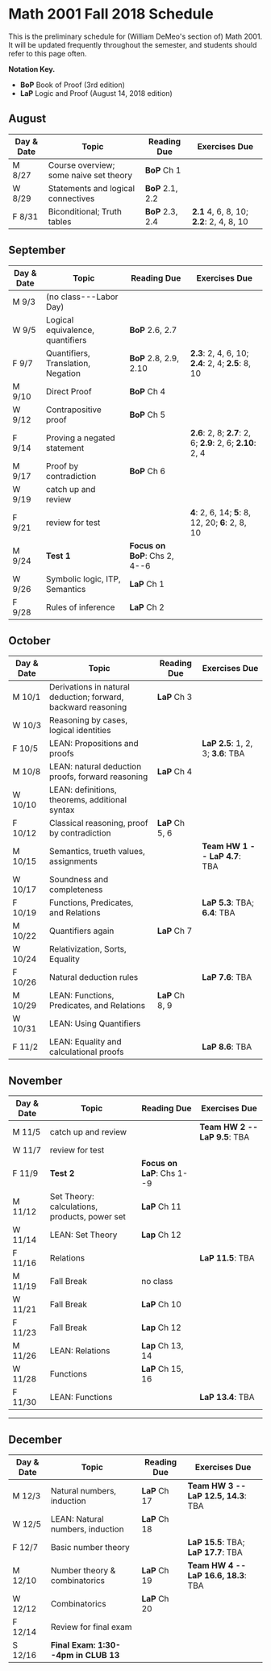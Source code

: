 # Math 2001 Fall 2018 Schedule

This is the preliminary schedule for (William DeMeo's section of) Math 2001.
It will be updated frequently throughout the semester, and students 
should refer to this page often.

**Notation Key.**
+ **BoP** Book of Proof (3rd edition)
+ **LaP** Logic and Proof (August 14, 2018 edition)

## August

| Day & Date | Topic | Reading Due | Exercises Due |
| --- | --- | --- | --- |
| M 8/27 | Course overview; some naive set theory | **BoP** Ch 1 |
| W 8/29 | Statements and logical connectives | **BoP** 2.1, 2.2 | |
| F 8/31 | Biconditional; Truth tables |  **BoP** 2.3, 2.4 | **2.1** 4, 6, 8, 10; **2.2**: 2, 4, 8, 10 |

## September

| Day & Date | Topic | Reading Due | Exercises Due |
| --- | --- | --- | --- |
| M 9/3 | (no class---Labor Day) | | | 
| W 9/5 | Logical equivalence, quantifiers | **BoP** 2.6, 2.7  | |
| F 9/7 |  Quantifiers, Translation, Negation | **BoP** 2.8, 2.9, 2.10 | **2.3**: 2, 4, 6, 10; **2.4**: 2, 4; **2.5**: 8, 10 |
| M 9/10 | Direct Proof |  **BoP** Ch 4 | |
| W 9/12 | Contrapositive proof  | **BoP** Ch 5 | |
| F 9/14 | Proving a negated statement | | **2.6**: 2, 8; **2.7**: 2, 6; **2.9**: 2, 6;  **2.10**: 2, 4 |
| M 9/17 | Proof by contradiction  | **BoP** Ch 6  | |
| W 9/19 | catch up and review | | |
| F 9/21 | review for test | | **4**: 2, 6, 14; **5**: 8, 12, 20; **6**: 2, 8, 10 |
| M 9/24 | **Test 1** | **Focus on BoP**: Chs 2, 4--6 | |  
| W 9/26 |  Symbolic logic, ITP, Semantics | **LaP** Ch 1 | |
| F 9/28 | Rules of inference | **LaP** Ch 2 | |

## October

| Day & Date | Topic | Reading Due | Exercises Due |
| --- | --- | --- | --- |
| M 10/1 | Derivations in natural deduction; forward, backward reasoning | **LaP** Ch 3 | |
| W 10/3 | Reasoning by cases, logical identities  | | 
| F 10/5 |  LEAN: Propositions and proofs |  | **LaP 2.5**: 1, 2, 3; **3.6**: TBA |
| M 10/8 |  LEAN: natural deduction proofs, forward reasoning |  **LaP** Ch 4 | |
| W 10/10 | LEAN: definitions, theorems, additional syntax | | |
| F 10/12 | Classical reasoning, proof by contradiction | **LaP** Ch 5, 6 | |  
| M 10/15 | Semantics, trueth values, assignments |    | **Team HW 1 -- LaP 4.7**: TBA  |
| W 10/17 | Soundness and completeness  | | |
| F 10/19 | Functions, Predicates, and Relations  | | **LaP 5.3**: TBA; **6.4**: TBA |
| M 10/22 | Quantifiers again  |  **LaP** Ch 7  | |    
| W 10/24 | Relativization, Sorts, Equality  | |   |   
| F 10/26 | Natural deduction rules|  |  **LaP 7.6**: TBA|
| M 10/29 | LEAN: Functions, Predicates, and Relations | **LaP** Ch 8, 9 | |
| W 10/31 | LEAN: Using Quantifiers | | |    
| F 11/2 |  LEAN: Equality and calculational proofs | |  **LaP 8.6**: TBA |    

## November
| Day & Date | Topic | Reading Due | Exercises Due |
| --- | --- | --- | --- |
| M 11/5 |  catch up and review | | **Team HW 2 -- LaP 9.5**: TBA |
| W 11/7 | review for test | | |
| F 11/9 | **Test 2** | **Focus on LaP**: Chs 1--9 | |
| M 11/12 |  Set Theory: calculations, products, power set | **LaP** Ch 11 | |
| W 11/14 | LEAN: Set Theory | **Lap** Ch 12 | |
| F 11/16 | Relations | | **LaP 11.5**: TBA  |
| M 11/19 | Fall Break| no class  | | 
| W 11/21 | Fall Break|  **LaP** Ch 10 |  | 
| F 11/23 | Fall Break| **Lap** Ch 12 | | 
| M 11/26 | LEAN: Relations  | **Lap** Ch 13, 14   |  |
| W 11/28 | Functions | **LaP** Ch 15, 16 | |
| F 11/30 | LEAN: Functions |  | **LaP 13.4**: TBA  | |


---------------------------------------------------------

## December

| Day & Date | Topic | Reading Due | Exercises Due |
| --- | --- | --- | --- |
| M 12/3 | Natural numbers, induction | **LaP** Ch 17 |  **Team HW 3 -- LaP 12.5, 14.3**: TBA |
| W 12/5 | LEAN: Natural numbers, induction | **LaP** Ch 18 | |   
| F 12/7 | Basic number theory |  | **LaP 15.5**: TBA; **LaP 17.7**: TBA  |   
| M 12/10 | Number theory & combinatorics | **LaP** Ch 19  |  **Team HW 4 -- LaP 16.6, 18.3**: TBA |   
| W 12/12 | Combinatorics | **LaP** Ch 20 | |   
| F 12/14 | Review for final exam  | | |
| S 12/16 | **Final Exam: 1:30--4pm in CLUB 13** | | |
